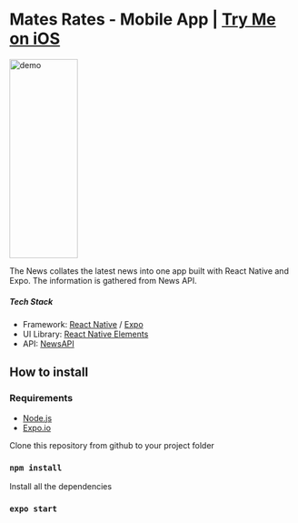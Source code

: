 # **Mates Rates - Mobile App** | [Try Me on iOS](https://expo.io/@disley01/projects/TheNews)

<img src="./assets/demo.gif" alt="demo" width="120" height="350">

The News collates the latest news into one app built with React Native and Expo. The information is gathered from News API.

##### Tech Stack

- Framework: [React Native](https://reactnative.dev/) / [Expo](https://expo.io/)
- UI Library: [React Native Elements](reactnativeelements.com)
- API: [NewsAPI](https://newsapi.org)

## How to install

### Requirements

- [Node.js](https://nodejs.org/)
- [Expo.io](https://expo.io/)

Clone this repository from github to your project folder

### `npm install`

Install all the dependencies

### `expo start`
